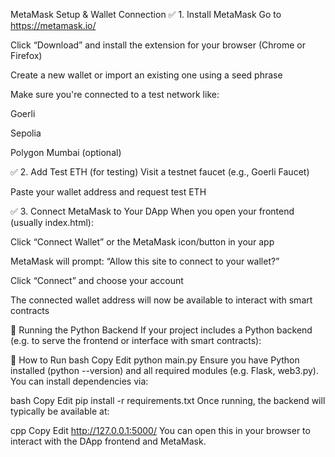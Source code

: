 MetaMask Setup & Wallet Connection
✅ 1. Install MetaMask
Go to https://metamask.io/

Click “Download” and install the extension for your browser (Chrome or Firefox)

Create a new wallet or import an existing one using a seed phrase

Make sure you're connected to a test network like:

Goerli

Sepolia

Polygon Mumbai (optional)

✅ 2. Add Test ETH (for testing)
Visit a testnet faucet (e.g., Goerli Faucet)

Paste your wallet address and request test ETH

✅ 3. Connect MetaMask to Your DApp
When you open your frontend (usually index.html):

Click “Connect Wallet” or the MetaMask icon/button in your app

MetaMask will prompt: “Allow this site to connect to your wallet?”

Click “Connect” and choose your account

The connected wallet address will now be available to interact with smart contracts

🚀 Running the Python Backend
If your project includes a Python backend (e.g. to serve the frontend or interface with smart contracts):

🔧 How to Run
bash
Copy
Edit
python main.py
Ensure you have Python installed (python --version) and all required modules (e.g. Flask, web3.py). You can install dependencies via:

bash
Copy
Edit
pip install -r requirements.txt
Once running, the backend will typically be available at:

cpp
Copy
Edit
http://127.0.0.1:5000/
You can open this in your browser to interact with the DApp frontend and MetaMask.
